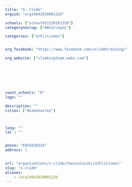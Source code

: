 ```yaml
---
title: "X- Climb"
orguid: "org14042020001226"

schools: ["school011220181339"]
categorynoslug: ["Αθλητισμός"]

categories: ["athlitismos"]


org_facebook: "https://www.facebook.com/xclimbtraining/"

org_website: ["climbingteam.webs.com"]







count_schools: "0"
logo: ""

description: ""
cities: ["Θεσσαλονίκη"]



long: ""
lat : ""


phone: "6955020334"
address: |
    

url: "organisations/x-climb/thessaloniki/athlitismos"
slug: "x-climb"
aliases:
    - /org14042020001226
---
```




